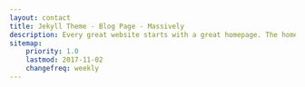 ```yaml
---
layout: contact
title: Jekyll Theme - Blog Page - Massively
description: Every great website starts with a great homepage. The homepage tells your viewers what your site is all about and gives your viewers a place to come back to.
sitemap:
    priority: 1.0
    lastmod: 2017-11-02
    changefreq: weekly
---
```

